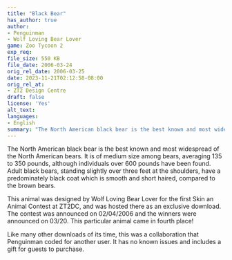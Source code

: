 ```yaml
---
title: "Black Bear"
has_author: true
author:
- Penguinman
- Wolf Loving Bear Lover
game: Zoo Tycoon 2
exp_req: 
file_size: 550 KB
file_date: 2006-03-24
orig_rel_date: 2006-03-25
date: 2023-11-21T02:12:58-08:00
orig_rel_at: 
- ZT2 Design Centre
draft: false
license: 'Yes'
alt_text:
languages:
- English
summary: "The North American black bear is the best known and most widespread of the North American bears."
---
```

The North American black bear is the best known and most widespread of the North American bears. It is of medium size among bears, averaging 135 to 350 pounds, although individuals over 600 pounds have been found. Adult black bears, standing slightly over three feet at the shoulders, have a predominately black coat which is smooth and short haired, compared to the brown bears.

This animal was designed by Wolf Loving Bear Lover for the first Skin an Animal Contest at ZT2DC, and was hosted there as an exclusive download. The contest was announced on 02/04/2006 and the winners were announced on 03/20. This particular animal came in fourth place!

Like many other downloads of its time, this was a collaboration that Penguinman coded for another user. It has no known issues and includes a gift for guests to purchase.